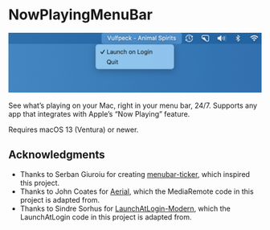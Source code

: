 # NowPlayingMenuBar

![Menu bar with the name of the song that’s currently playing](./Screenshot.png)

See what’s playing on your Mac, right in your menu bar, 24/7. Supports any app that integrates with Apple’s “Now Playing” feature.

Requires macOS 13 (Ventura) or newer.

## Acknowledgments

* Thanks to Serban Giuroiu for creating [menubar-ticker](https://github.com/serban/menubar-ticker), which inspired this project.
* Thanks to John Coates for [Aerial](https://github.com/JohnCoates/Aerial), which the MediaRemote code in this project is adapted from.
* Thanks to Sindre Sorhus for [LaunchAtLogin-Modern](https://github.com/sindresorhus/LaunchAtLogin-Modern), which the LaunchAtLogin code in this project is adapted from.
